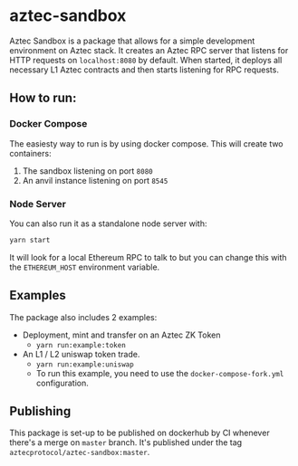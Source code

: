 # aztec-sandbox

Aztec Sandbox is a package that allows for a simple development environment on Aztec stack. It creates an Aztec RPC server that listens for HTTP requests on `localhost:8080` by default. When started, it deploys all necessary L1 Aztec contracts and then starts listening for RPC requests.

## How to run:

### Docker Compose

The easiesty way to run is by using docker compose. This will create two containers:

1. The sandbox listening on port `8080`
2. An anvil instance listening on port `8545`

### Node Server

You can also run it as a standalone node server with:

```sh
yarn start
```

It will look for a local Ethereum RPC to talk to but you can change this with the `ETHEREUM_HOST` environment variable.

## Examples

The package also includes 2 examples:

- Deployment, mint and transfer on an Aztec ZK Token
  - `yarn run:example:token`
- An L1 / L2 uniswap token trade.
  - `yarn run:example:uniswap`
  - To run this example, you need to use the `docker-compose-fork.yml` configuration.

## Publishing

This package is set-up to be published on dockerhub by CI whenever there's a merge on `master` branch.
It's published under the tag `aztecprotocol/aztec-sandbox:master`.
